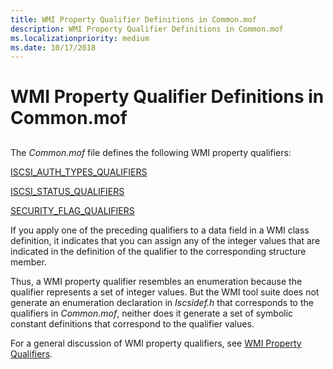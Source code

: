 ```yaml
---
title: WMI Property Qualifier Definitions in Common.mof
description: WMI Property Qualifier Definitions in Common.mof
ms.localizationpriority: medium
ms.date: 10/17/2018
---
```


# WMI Property Qualifier Definitions in Common.mof


## <span id="ddk_wmi_property_qualifier_definitions_in_common_mof_kr"></span><span id="DDK_WMI_PROPERTY_QUALIFIER_DEFINITIONS_IN_COMMON_MOF_KR"></span>


The *Common.mof* file defines the following WMI property qualifiers:

[ISCSI\_AUTH\_TYPES\_QUALIFIERS](iscsi-auth-types-qualifiers.md)

[ISCSI\_STATUS\_QUALIFIERS](iscsi-status-qualifiers.md)

[SECURITY\_FLAG\_QUALIFIERS](security-flag-qualifiers.md)

If you apply one of the preceding qualifiers to a data field in a WMI class definition, it indicates that you can assign any of the integer values that are indicated in the definition of the qualifier to the corresponding structure member.

Thus, a WMI property qualifier resembles an enumeration because the qualifier represents a set of integer values. But the WMI tool suite does not generate an enumeration declaration in *Iscsidef.h* that corresponds to the qualifiers in *Common.mof*, neither does it generate a set of symbolic constant definitions that correspond to the qualifier values.

For a general discussion of WMI property qualifiers, see [WMI Property Qualifiers](../kernel/wmi-property-qualifiers.md).

 

